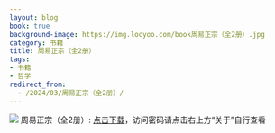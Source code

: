 ```yaml
---
layout: blog
book: true
background-image: https://img.locyoo.com/book周易正宗（全2册）.jpg
category: 书籍
title: 周易正宗（全2册）
tags:
- 书籍
- 哲学
redirect_from:
  - /2024/03/周易正宗（全2册）/
---
```

![](https://img.locyoo.com/book周易正宗（全2册）.jpg)
周易正宗（全2册）: <a name = "ref1" href="https://url18.ctfile.com/f/50983618-1418308676-db9bd3?p=3619">点击下载</a>，访问密码请点击右上方“关于”自行查看